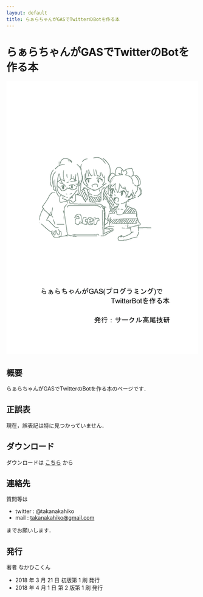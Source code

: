 ```yaml
---
layout: default
title: らぁらちゃんがGASでTwitterのBotを作る本
---
```


# らぁらちゃんがGASでTwitterのBotを作る本

![](/assets/hyoshi.png)

## 概要

らぁらちゃんがGASでTwitterのBotを作る本のページです．

## 正誤表

現在，誤表記は特に見つかっていません．

## ダウンロード

ダウンロードは [こちら](https://taimen.jp/f/586) から

## 連絡先

質問等は

- twitter : @takanakahiko
- mail : takanakahiko@gmail.com

までお願いします．

## 発行

著者 なかひこくん 

- 2018 年 3 月 21 日 初版第 1 刷 発行
- 2018 年 4 月 1 日 第 2 版第 1 刷 発行 